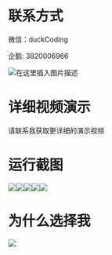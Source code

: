 # 联系方式

微信：duckCoding

企鹅: 3820006966

![在这里插入图片描述](http://upload.cxycsx.vip/91ab4bcb4f2c4c6db86365bb6d6e9c62.jpeg)

# 详细视频演示

请联系我获取更详细的演示视频

# 运行截图

![](http://www.bysj52.com/uploadfile/ueditor/image/202306/%E6%AF%95%E8%AE%BEweixin210%E5%BE%AE%E4%BF%A1%E5%B0%8F%E7%A8%8B%E5%BA%8F%E8%87%AA%E5%8A%A9%E7%82%B9%E9%A4%90%E7%B3%BB%E7%BB%9Fspringboot%E6%AF%95%E4%B8%9A%E8%AE%BE%E8%AE%A1/5.png)![](http://www.bysj52.com/uploadfile/ueditor/image/202306/%E6%AF%95%E8%AE%BEweixin210%E5%BE%AE%E4%BF%A1%E5%B0%8F%E7%A8%8B%E5%BA%8F%E8%87%AA%E5%8A%A9%E7%82%B9%E9%A4%90%E7%B3%BB%E7%BB%9Fspringboot%E6%AF%95%E4%B8%9A%E8%AE%BE%E8%AE%A1/2.png)![](http://www.bysj52.com/uploadfile/ueditor/image/202306/%E6%AF%95%E8%AE%BEweixin210%E5%BE%AE%E4%BF%A1%E5%B0%8F%E7%A8%8B%E5%BA%8F%E8%87%AA%E5%8A%A9%E7%82%B9%E9%A4%90%E7%B3%BB%E7%BB%9Fspringboot%E6%AF%95%E4%B8%9A%E8%AE%BE%E8%AE%A1/4.png)![](http://www.bysj52.com/uploadfile/ueditor/image/202306/%E6%AF%95%E8%AE%BEweixin210%E5%BE%AE%E4%BF%A1%E5%B0%8F%E7%A8%8B%E5%BA%8F%E8%87%AA%E5%8A%A9%E7%82%B9%E9%A4%90%E7%B3%BB%E7%BB%9Fspringboot%E6%AF%95%E4%B8%9A%E8%AE%BE%E8%AE%A1/3.png)![](http://www.bysj52.com/uploadfile/ueditor/image/202306/%E6%AF%95%E8%AE%BEweixin210%E5%BE%AE%E4%BF%A1%E5%B0%8F%E7%A8%8B%E5%BA%8F%E8%87%AA%E5%8A%A9%E7%82%B9%E9%A4%90%E7%B3%BB%E7%BB%9Fspringboot%E6%AF%95%E4%B8%9A%E8%AE%BE%E8%AE%A1/1.png)

# 为什么选择我

![](http://upload.cxycsx.vip/%E7%A8%8B%E5%BA%8F%E8%AE%BE%E8%AE%A1.png)

